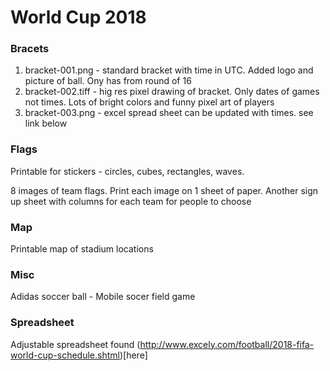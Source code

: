 # World Cup 2018 

### Bracets

1. bracket-001.png - standard bracket with time in UTC. Added logo and picture of ball. Ony has from round of 16
2. bracket-002.tiff - hig res pixel drawing of bracket. Only dates of games not times. Lots of bright colors and funny pixel art of players
3. bracket-003.png - excel spread sheet can be updated with times. see link below

### Flags

Printable for stickers - circles, cubes, rectangles, waves.

8 images of team flags. Print each image on 1 sheet of paper. Another sign up sheet with columns for each team for people to choose

### Map

Printable map of stadium locations

### Misc

Adidas soccer ball - Mobile socer field game

### Spreadsheet

 Adjustable spreadsheet found (http://www.excely.com/football/2018-fifa-world-cup-schedule.shtml)[here]
